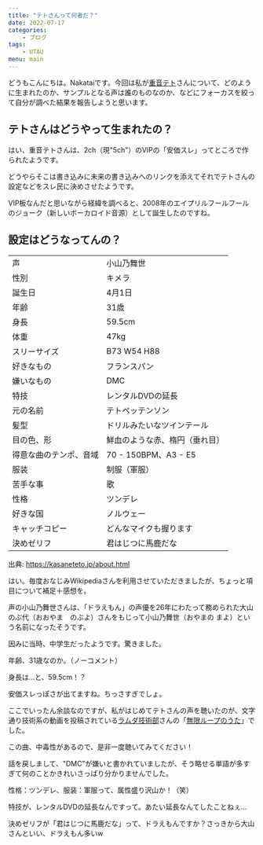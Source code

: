 ```yaml
---
title: "テトさんって何者だ？"
date: 2022-07-17
categories:
    - ブログ
tags:
    - UTAU
menu: main
---
```


どうもこんにちは。Nakataiです。今回は私が[重音テト](https://ja.wikipedia.org/wiki/重音テト)さんについて、どのように生まれたのか、サンプルとなる声は誰のものなのか、などにフォーカスを絞って自分が調べた結果を報告しようと思います。

<!--more-->

## テトさんはどうやって生まれたの？

はい、重音テトさんは、2ch（現"5ch"）のVIPの「安価スレ」ってところで作られたようです。

どうやらそこは書き込みに未来の書き込みへのリンクを添えてそれでテトさんの設定などをスレ民に決めさせたようです。

VIP板なんだと思いながら経緯を調べると、2008年のエイプリルフールフールのジョーク（新しいボーカロイド音源）として誕生したのですね。

## 設定はどうなってんの？

|||
|---|---|
|声|小山乃舞世|
|性別|キメラ|
|誕生日|4月1日|
|年齢|31歳|
|身長|59.5cm|
|体重|47kg|
|スリーサイズ|B73 W54 H88|
|好きなもの|フランスパン|
|嫌いなもの|DMC|
|特技|レンタルDVDの延長|
|元の名前|テトペッテンソン|
|髪型|ドリルみたいなツインテール|
|目の色、形|鮮血のような赤、楕円（垂れ目）|
|得意な曲のテンポ、音域|	70 - 150BPM、A3 - E5|
|服装|制服（軍服）|
|苦手な事|歌|
|性格|ツンデレ|
|好きな国|ノルウェー|
|キャッチコピー|どんなマイクも握ります|
|決めゼリフ|君はじつに馬鹿だな|

出典: <https://kasaneteto.jp/about.html>

はい。毎度おなじみWikipediaさんを利用させていただきましたが、ちょっと項目について補足＋感想を。

声の小山乃舞世さんは、「ドラえもん」の声優を26年にわたって務められた大山のぶ代（おおやま　のぶよ）さんをもじって小山乃舞世（おやまの まよ）という名前になったそうです。

因みに当時、中学生だったようです。驚きました。

年齢、31歳なのか。（ノーコメント）

身長は...と、59.5cm！？

安価スレっぽさが出てますね。ちっさすぎでしょ。

ここでいったん余談なのですが、私がはじめてテトさんの声を聴いたのが、文字通り技術系の動画を投稿されている[ラムダ技術部](https://www.youtube.com/c/ラムダ)さんの「[無限ループのうた](https://youtu.be/M5xKbaVXT8U)」でした。

この曲、中毒性があるので、是非一度聴いてみてください！

話を戻しまして、"DMC"が嫌いと書かれていましたが、そう略せる単語が多すぎて何のことかきれいさっぱり分かりませんでした。

性格：ツンデレ、服装：軍服って、属性盛り沢山か！（笑）

特技が、レンタルDVDの延長なんですって。あたい延長なんてしたことねぇ...

決めゼリフが「君はじつに馬鹿だな」って、ドラえもんですか？さっきから大山さんといい、ドラえもん多いw
